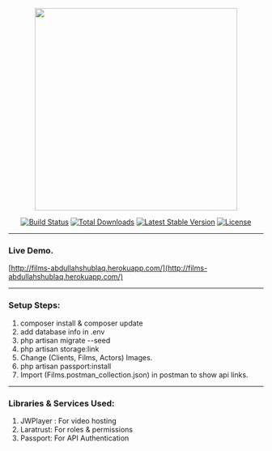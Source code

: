 <p align="center"><img src="https://res.cloudinary.com/dtfbvvkyp/image/upload/v1566331377/laravel-logolockup-cmyk-red.svg" width="400"></p>

<p align="center">
<a href="https://travis-ci.org/laravel/framework"><img src="https://travis-ci.org/laravel/framework.svg" alt="Build Status"></a>
<a href="https://packagist.org/packages/laravel/framework"><img src="https://poser.pugx.org/laravel/framework/d/total.svg" alt="Total Downloads"></a>
<a href="https://packagist.org/packages/laravel/framework"><img src="https://poser.pugx.org/laravel/framework/v/stable.svg" alt="Latest Stable Version"></a>
<a href="https://packagist.org/packages/laravel/framework"><img src="https://poser.pugx.org/laravel/framework/license.svg" alt="License"></a>
</p>

<hr>

### Live Demo.
[http://films-abdullahshublaq.herokuapp.com/](http://films-abdullahshublaq.herokuapp.com/)

<hr>

### Setup Steps:
1.  composer install & composer update 
1.  add database info in .env
1.  php artisan migrate --seed
1.  php artisan storage:link
1. Change (Clients, Films, Actors) Images.
1. php artisan passport:install
1. Import (Films.postman_collection.json) in postman to show api links.

<hr>

### Libraries & Services Used:
1. JWPlayer : For video hosting
1. Laratrust: For roles & permissions
1. Passport: For API Authentication


